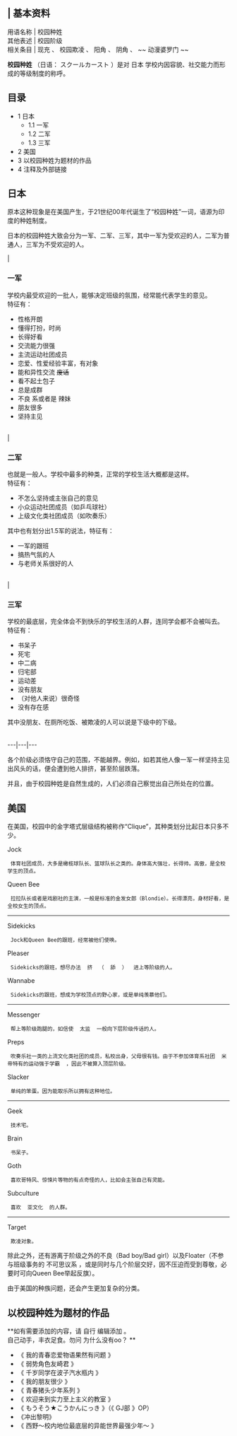 |  **基本资料**  
---  
用语名称  |  校园种姓   
其他表述  |  校园阶级   
相关条目  |  现充  、  校园欺凌  、  阳角  、  阴角  、 ~~ 动漫婆罗门  ~~  
  
**校园种姓** （日语：  スクールカースト  ）是对  日本  学校内因容貌、社交能力而形成的等级制度的称呼。

##  目录

  * 1  日本 
    * 1.1  一军 
    * 1.2  二军 
    * 1.3  三军 
  * 2  美国 
  * 3  以校园种姓为题材的作品 
  * 4  注释及外部链接 

##  日本

原本这种现象是在美国产生，于21世纪00年代诞生了“校园种姓”一词，语源为印度的种姓制度。

日本的校园种姓大致会分为一军、二军、三军，其中一军为受欢迎的人，二军为普通人，三军为不受欢迎的人。

|

###  一军

学校内最受欢迎的一批人，能够决定班级的氛围，经常能代表学生的意见。 </br> 特征有： </br>

  * 性格开朗 
  * 懂得打扮，时尚 
  * 长得好看 
  * 交流能力很强 
  * 主流运动社团成员 
  * 恋爱、性爱经验丰富，有对象 
  * 能和异性交流 ~~废话~~
  * 看不起土包子 
  * 总是成群 
  * 不良  系或者是  辣妹 
  * 朋友很多 
  * 坚持主见 

</br> | 

###  二军

也就是一般人。学校中最多的种类，正常的学校生活大概都是这样。 </br> 特征有： </br>

  * 不怎么坚持或主张自己的意见 
  * 小众运动社团成员（如乒乓球社） 
  * 上级文化类社团成员（如吹奏乐） 

其中也有划分出1.5军的说法，特征有： </br>

  * 一军的跟班 
  * 搞热气氛的人 
  * 与老师关系很好的人 

</br> | 

###  三军

学校的最底层，完全体会不到快乐的学校生活的人群，连同学会都不会被叫去。 </br> 特征有： </br>

  * 书呆子 
  * 死宅 
  * 中二病 
  * 归宅部 
  * 运动差 
  * 没有朋友 
  * （对他人来说）很奇怪 
  * 没有存在感 

其中没朋友、在厕所吃饭、被欺凌的人可以说是下级中的下级。 </br> </br>  
---|---|---  
  
各个阶级必须恪守自己的范围，不能越界。例如，如若其他人像一军一样坚持主见出风头的话，便会遭到他人排挤，甚至阶层跌落。

并且，由于校园种姓是自然生成的，人们必须自己察觉出自己所处在的位置。

##  美国

在美国，校园中的金字塔式层级结构被称作“Clique”，其种类划分比起日本只多不少。

Jock

     体育社团成员，大多是橄榄球队长、篮球队长之类的。身体高大强壮，长得帅。高傲，是全校学生的顶点。 

Queen Bee

     拉拉队长或者是戏剧社的主演，一般是标准的金发女郎（Blondie）。长得漂亮，身材好看，是全校女生的顶点。 

* * *

Sidekicks

     Jock和Queen Bee的跟班，经常被他们使唤。 

Pleaser

     Sidekicks的跟班，想尽办法  挤  （  舔  ）  进上等阶级的人。 

Wannabe

     Sidekicks的跟班，想成为学校顶点的野心家，或是单纯羡慕他们。 

* * *

Messenger

     帮上等阶级跑腿的，如信使  太监  一般向下层阶级传话的人。 

Preps

     吹奏乐社一类的上流文化类社团的成员，私校出身，父母很有钱。由于不参加体育系社团  米帝特有的运动强于学霸  ，因此不被算入顶层阶级。 

Slacker

     单纯的笨蛋。因为能取乐所以拥有这种地位。 

* * *

Geek

     技术宅。 

Brain

     书呆子。 

Goth

     喜欢哥特风、惊悚片等物的有点奇怪的人，比如会主张自己有灵能。 

Subculture

     喜欢  亚文化  的人群。 

* * *

Target

     欺凌对象。 

除此之外，还有游离于阶级之外的不良（Bad boy/Bad girl）以及Floater（不参与班级事务的  不可思议系
，或是同时与几个阶层交好，因不压迫而受到尊敬，必要时可向Queen Bee举起反旗）。

由于美国的种族问题，还会产生更加复杂的分类。

##  以校园种姓为题材的作品

**如有需要添加的内容，请 自行  编辑添加  。  
自己动手，丰衣足食。勿问  为什么没有oo？  **

  * 《  我的青春恋爱物语果然有问题  》 
  * 《  弱势角色友崎君  》 
  * 《  千岁同学在波子汽水瓶内  》 
  * 《  我的朋友很少  》 
  * 《  青春猪头少年系列  》 
  * 《  欢迎来到实力至上主义的教室  》 
  * 《  もうそう★こうかんにっき  》（《  GJ部  》OP） 
  * 《冲出黎明》 
  * 《  西野～校内地位最底层的异能世界最强少年～  》 